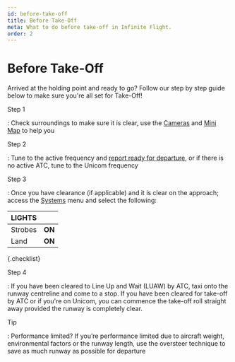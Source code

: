 ```yaml
---
id: before-take-off
title: Before Take-Off
meta: What to do before take-off in Infinite Flight.
order: 2
---
```


# Before Take-Off



Arrived at the holding point and ready to go? Follow our step by step guide below to make sure you're all set for Take-Off!



Step 1

: Check surroundings to make sure it is clear, use the [Cameras](/guide/getting-started/pilot-user-interface/cameras#camera) and [Mini Map](/guide/getting-started/pilot-user-interface/flight-planning#mini-map) to help you



Step 2

: Tune to the active frequency and [report ready for departure](/guide/flying-guide/atc-communication/take-off-and-departure#take-off-communication-summary), or if there is no active ATC, tune to the Unicom frequency

  

Step 3

: Once you have clearance (if applicable) and it is clear on the approach; access the [Systems](/guide/getting-started/pilot-user-interface/systems#systems) menu and select the following:

 

| LIGHTS  |        |
| ------- | ------ |
| Strobes | **ON** |
| Land    | **ON** |

{.checklist}

 

Step 4

: If you have been cleared to Line Up and Wait (LUAW) by ATC, taxi onto the runway centreline and come to a stop. If you have been cleared for take-off by ATC or if you're on Unicom, you can commence the take-off roll straight away provided the runway is completely clear.

 

Tip

:   Performance limited? If you’re performance limited due to aircraft weight, environmental factors or the runway length, use the oversteer technique to save as much runway as possible for departure